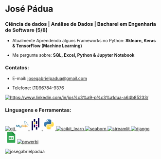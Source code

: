 <h1>José Pádua</h1>
<h3>Ciência de dados | Análise de Dados | Bacharel em Engenharia de Software (5/8)</h3>

* Atualmente Aprendendo alguns Frameworks no Python: **Sklearn, Keras & TensorFlow (Machine Learning)**

* Me pergunte sobre: **SQL, Excel, Python & Jupyter Notebook**
  
<h3 align="left">Contatos:</h3>

* E-mail: josegabrielpadua@gmail.com
 
* Telefone: (11)96784-9376
  
<p align="left">
<a href="https://www.linkedin.com/in/jos%C3%A9-p%C3%A1dua" target="blank"><img align="center" src="https://raw.githubusercontent.com/rahuldkjain/github-profile-readme-generator/master/src/images/icons/Social/linked-in-alt.svg" alt="https://www.linkedin.com/in/jos%c3%a9-p%c3%a1dua-a64b85233/" height="30" width="40" /></a>
</p>

<h3 align="left">Linguagens e Ferramentas:</h3>

<p align="left"> <a href="https://git-scm.com/" target="_blank" rel="noreferrer"> <img src="https://www.vectorlogo.zone/logos/git-scm/git-scm-icon.svg" alt="git" width="40" height="40"/> </a> <a href="https://www.mysql.com/" target="_blank" rel="noreferrer"> <img src="https://raw.githubusercontent.com/devicons/devicon/master/icons/mysql/mysql-original-wordmark.svg" alt="mysql" width="40" height="40"/> </a> <a href="https://pandas.pydata.org/" target="_blank" rel="noreferrer"> <img src="https://raw.githubusercontent.com/devicons/devicon/2ae2a900d2f041da66e950e4d48052658d850630/icons/pandas/pandas-original.svg" alt="pandas" width="40" height="40"/> </a> <a href="https://www.python.org" target="_blank" rel="noreferrer"> <img src="https://raw.githubusercontent.com/devicons/devicon/master/icons/python/python-original.svg" alt="python" width="40" height="40"/> </a> <a href="https://scikit-learn.org/" target="_blank" rel="noreferrer"> <img src="https://upload.wikimedia.org/wikipedia/commons/0/05/Scikit_learn_logo_small.svg" alt="scikit_learn" width="40" height="40"/> </a> <a href="https://seaborn.pydata.org/" target="_blank" rel="noreferrer"> <img src="https://seaborn.pydata.org/_images/logo-mark-lightbg.svg" alt="seaborn" width="40" height="40"/> </a> <a href="https://streamlit.io/" target="_blank" rel="noreferrer"> <img src="https://streamlit.io/images/brand/streamlit-logo-primary-colormark-darktext.svg" alt="streamlit" width="40" height="40"/> </a> <a href="https://www.djangoproject.com/" target="_blank" rel="noreferrer"> <img src="https://static.djangoproject.com/img/logos/django-logo-negative.png" alt="django" width="40" height="40"/></a><a href="https://developers.google.com/sheets/api/guides/concepts" target="_blank" rel="noreferrer"><img src="https://raw.githubusercontent.com/github/explore/8f19e4dbbf13418dc1b1d58bb265953553c15a46/topics/google-sheets/google-sheets.png" alt="Google Sheets API" width="40" height="40"/></a><a href="https://powerbi.microsoft.com/" target="_blank" rel="noreferrer"><img src="https://powerbi.microsoft.com/pictures/application-logos/svg/powerbi.svg" alt="powerbi" width="40" height="40"/></a>
</p> <p align="left">

<p><img align="center" src="https://github-readme-stats.vercel.app/api/top-langs?username=josegabrielpadua&show_icons=true&theme=dracula&hide_border=true&locale=en&layout=compact" alt="josegabrielpadua" /></p>
